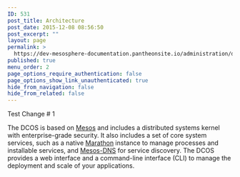 ```yaml
---
ID: 531
post_title: Architecture
post_date: 2015-12-08 08:56:50
post_excerpt: ""
layout: page
permalink: >
  https://dev-mesosphere-documentation.pantheonsite.io/administration/dcosarchitecture/
published: true
menu_order: 2
page_options_require_authentication: false
page_options_show_link_unauthenticated: true
hide_from_navigation: false
hide_from_related: false
---
```


Test Change # 1

The DCOS is based on <a href="http://mesos.apache.org/" target="_blank">Mesos</a> and includes a distributed systems kernel with enterprise-grade security. It also includes a set of core system services, such as a native [Marathon][1] instance to manage processes and installable services, and [Mesos-DNS][2] for service discovery. The DCOS provides a web interface and a command-line interface (CLI) to manage the deployment and scale of your applications.

 [1]: ../../manage-service/marathon/
 [2]: https://docs.mesosphere.com/administration/service-discovery/overview/